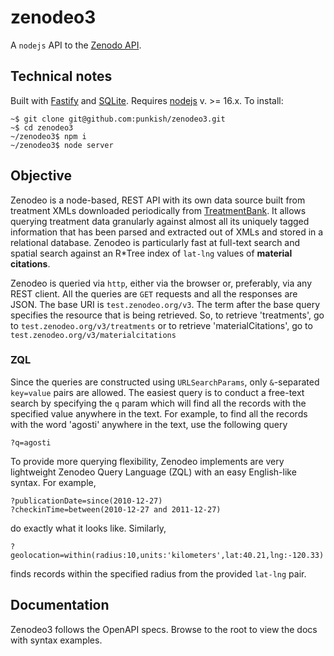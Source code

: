 # zenodeo3

A `nodejs` API to the [Zenodo API](https://zenodo.org/api).

## Technical notes

Built with [Fastify](https://www.fastify.io/) and [SQLite](https://sqlite.org/). Requires [nodejs](https://nodejs.org) v. >= 16.x. To install:

```
~$ git clone git@github.com:punkish/zenodeo3.git
~$ cd zenodeo3
~/zenodeo3$ npm i
~/zenodeo3$ node server
```

## Objective

Zenodeo is a node-based, REST API with its own data source built from treatment XMLs downloaded periodically from [TreatmentBank](treatmentbank.org). It allows querying treatment data granularly against almost all its uniquely tagged information that has been parsed and extracted out of XMLs and stored in a relational database. Zenodeo is particularly fast at full-text search and spatial search against an R*Tree index of `lat-lng` values of **material citations**.

Zenodeo is queried via `http`, either via the browser or, preferably, via any REST client. All the queries are `GET` requests and all the responses are JSON. The base URI is `test.zenodeo.org/v3`. The term after the base query specifies the resource that is being retrieved. So, to retrieve 'treatments', go to `test.zenodeo.org/v3/treatments` or to retrieve 'materialCitations', go to `test.zenodeo.org/v3/materialcitations`

### ZQL

Since the queries are constructed using `URLSearchParams`, only `&`-separated `key=value` pairs are allowed. The easiest query is to conduct a free-text search by specifying the `q` param which will find all the records with the specified value anywhere in the text. For example, to find all the records with the word 'agosti' anywhere in the text, use the following query

    ?q=agosti

To provide more querying flexibility, Zenodeo implements are very lightweight Zenodeo Query Language (ZQL) with an easy English-like syntax. For example, 

    ?publicationDate=since(2010-12-27)
    ?checkinTime=between(2010-12-27 and 2011-12-27) 
    
do exactly what it looks like. Similarly, 

    ?geolocation=within(radius:10,units:'kilometers',lat:40.21,lng:-120.33) 
    
finds records within the specified radius from the provided `lat-lng` pair.

## Documentation

Zenodeo3 follows the OpenAPI specs. Browse to the root to view the docs with syntax examples.
